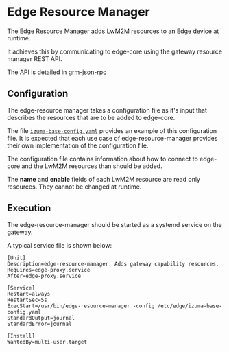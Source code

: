 # Edge Resource Manager

The Edge Resource Manager adds LwM2M resources to an Edge device at runtime.

It achieves this by communicating to edge-core using the gateway resource manager REST API.

The API is detailed in [grm-json-rpc](https://developer.izumanetworks.com/docs/device-management-edge/latest/managing/grm-json-rpc.html)

## Configuration

The edge-resource manager takes a configuration file as it's input that describes the resources that are to be added to edge-core.

The file [`izuma-base-config.yaml`](izuma-base-config.yaml) provides an example of this configuration file. It is expected that each use case of edge-resource-manager provides their own implementation of the configuration file.

The configuration file contains information about how to connect to edge-core and the LwM2M resources than should be added.

The **name** and **enable** fields of each LwM2M resource are read only resources. They cannot be changed at runtime.

## Execution

The edge-resource-manager should be started as a systemd service on the gateway.

A typical service file is shown below:

```
[Unit]
Description=edge-resource-manager: Adds gateway capability resources.
Requires=edge-proxy.service
After=edge-proxy.service

[Service]
Restart=always
RestartSec=5s
ExecStart=/usr/bin/edge-resource-manager -config /etc/edge/izuma-base-config.yaml
StandardOutput=journal
StandardError=journal

[Install]
WantedBy=multi-user.target
```
